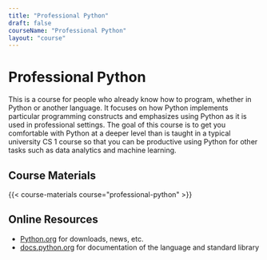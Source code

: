 ```yaml
---
title: "Professional Python"
draft: false
courseName: "Professional Python"
layout: "course"
---
```


# Professional Python

This is a course for people who already know how to program, whether in Python or another language.  It focuses on how Python implements particular programming constructs and emphasizes using Python as it is used in professional settings.  The goal of this course is to get you comfortable with Python at a deeper level than is taught in a typical university CS 1 course so that you can be productive using Python for other tasks such as data analytics and machine learning.

## Course Materials

{{< course-materials course="professional-python" >}}

## Online Resources

- [Python.org](https://www.python.org/) for downloads, news, etc.
- [docs.python.org](https://docs.python.org/3/) for documentation of the language and standard library
